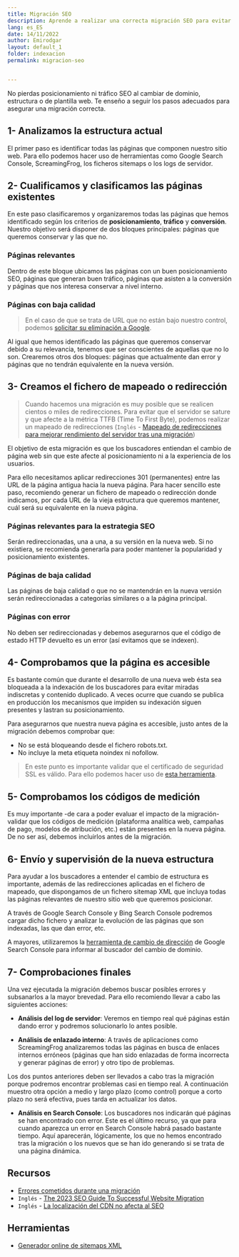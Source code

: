 ```yaml
---
title: Migración SEO
description: Aprende a realizar una correcta migración SEO para evitar perder tráfico y posicionamiento.
lang: es_ES
date: 14/11/2022
author: Emirodgar
layout: default_1
folder: indexacion
permalink: migracion-seo


---
```


No pierdas posicionamiento ni tráfico SEO al cambiar de dominio, estructura o de plantilla web. Te enseño a seguir los pasos adecuados para asegurar una migración correcta.


## 1- Analizamos la estructura actual

El primer paso es identificar todas las páginas que componen nuestro sitio web. Para ello podemos hacer uso de herramientas como Google Search Console, ScreamingFrog, los ficheros sitemaps o los logs de servidor.

## 2- Cualificamos y clasificamos las páginas existentes

En este paso clasificaremos y organizaremos todas las páginas que hemos identificado según los criterios de **posicionamiento**, **tráfico** y **conversión**. Nuestro objetivo será disponer de dos bloques principales: páginas que queremos conservar y las que no.

### Páginas relevantes 

Dentro de este bloque ubicamos las páginas con un buen posicionamiento SEO, páginas que generan buen tráfico, páginas que asisten a la conversión y páginas que nos interesa conservar a nivel interno.

### Páginas con baja calidad
  
> En el caso de que se trata de URL que no están bajo nuestro control, podemos [solicitar su eliminación a Google](https://chuletaseo.com/eliminar-pagina-indexada-google).

Al igual que hemos identificado las páginas que queremos conservar debido a su relevancia, tenemos que ser conscientes de aquellas que no lo son. Crearemos otros dos bloques: páginas que actualmente dan error y páginas que no tendrán equivalente en la nueva versión.

## 3- Creamos el fichero de mapeado o redirección

> Cuando hacemos una migración es muy posible que se realicen cientos o miles de redirecciones. Para evitar que el servidor se sature y que afecte a la métrica TTFB (Time To First Byte), podemos realizar un mapeado de redirecciones (`Inglés` - [Mapeado de redirecciones para mejorar rendimiento del servidor tras una migración](https://gauravswaroop.medium.com/nginx-bulk-url-redirect-with-map-47c2cd6ad50a))

El objetivo de esta migración es que los buscadores entiendan el cambio de página web sin que este afecte al posicionamiento ni a la experiencia de los usuarios.

Para ello necesitamos aplicar redirecciones 301 (permanentes) entre las URL de la página antigua hacia la nueva página. Para hacer sencillo este paso, recomiendo generar un fichero de mapeado o redirección donde indicamos, por cada URL de la vieja estructura que queremos mantener, cuál será su equivalente en la nueva página.

### Páginas relevantes para la estrategia SEO

Serán redireccionadas, una a una, a su versión en la nueva web. Si no existiera, se recomienda generarla para poder mantener la popularidad y posicionamiento existentes.

### Páginas de baja calidad

Las páginas de baja calidad o que no se mantendrán en la nueva versión serán redireccionadas a categorías similares o a la página principal.

### Páginas con error

No deben ser redireccionadas y debemos asegurarnos que el código de estado HTTP devuelto es un error (así evitamos que se indexen).
  
## 4- Comprobamos que la página es accesible

Es bastante común que durante el desarrollo de una nueva web ésta sea bloqueada a la indexación de los buscadores para evitar miradas indiscretas y contenido duplicado. A veces ocurre que cuando se publica en producción los mecanismos que impiden su indexación siguen presentes y lastran su posicionamiento.

Para asegurarnos que nuestra nueva página es accesible, justo antes de la migración debemos comprobar que:

- No se está bloqueando desde el fichero robots.txt.
- No incluye la meta etiqueta noindex ni nofollow.

> En este punto es importante validar que el certificado de seguridad SSL es válido. Para ello podemos hacer uso de [esta herramienta](https://www.ssllabs.com/ssltest/index.html).

## 5- Comprobamos los códigos de medición

Es muy importante -de cara a poder evaluar el impacto de la migración- validar que los códigos de medición (plataforma analítica web, campañas de pago, modelos de atribución, etc.) están presentes en la nueva página. De no ser así, debemos incluirlos antes de la migración.

## 6- Envío y supervisión de la nueva estructura

Para ayudar a los buscadores a entender el cambio de estructura es importante, además de las redirecciones aplicadas en el fichero de mapeado, que dispongamos de un fichero sitemap XML que incluya todas las páginas relevantes de nuestro sitio web que queremos posicionar.

A través de Google Search Console y Bing Search Console podremos cargar dicho fichero y analizar la evolución de las páginas que son indexadas, las que dan error, etc.

A mayores, utilizaremos la [herramienta de cambio de dirección](https://support.google.com/webmasters/answer/83106?hl=es) de Google Search Console para informar al buscador del cambio de dominio.

## 7- Comprobaciones finales

Una vez ejecutada la migración debemos buscar posibles errores y subsanarlos a la mayor brevedad. Para ello recomiendo llevar a cabo las siguientes acciones:

- **Análisis del log de servidor**: Veremos en tiempo real qué páginas están dando error y podremos solucionarlo lo antes posible.

- **Análisis de enlazado interno**: A través de aplicaciones como ScreamingFrog analizaremos todas las páginas en busca de enlaces internos erróneos (páginas que han sido enlazadas de forma incorrecta y generar páginas de error) y otro tipo de problemas.

Los dos puntos anteriores deben ser llevados a cabo tras la migración porque podremos encontrar problemas casi en tiempo real. A continuación muestro otra opción a medio y largo plazo (como control) porque a corto plazo no será efectiva, pues tarda en actualizar los datos.

- **Análisis en Search Console**: Los buscadores nos indicarán qué páginas se han encontrado con error. Este es el último recurso, ya que para cuando aparezca un error en Search Console habrá pasado bastante tiempo. Aquí aparecerán, lógicamente, los que no hemos encontrado tras la migración o los nuevos que se han ido generando si se trata de una página dinámica. 



<section id="cs_recursos"></section>

## Recursos

- [Errores cometidos durante una migración](https://lukecarthy.com/blog/poundland-has-made-a-costly-ecommerce-mistake-and-heres-why/)
- `Inglés` - [The 2023 SEO Guide To Successful Website Migration](https://ipullrank.com/website-migration)
- `Inglés` - [La localización del CDN no afecta al SEO](https://www.seroundtable.com/google-international-seo-cdn-location-does-not-matter-35170.html)

<section id="cs_herramientas"></section>

## Herramientas

- [Generador online de sitemaps XML](https://sitemapgenerator.xyz/)


